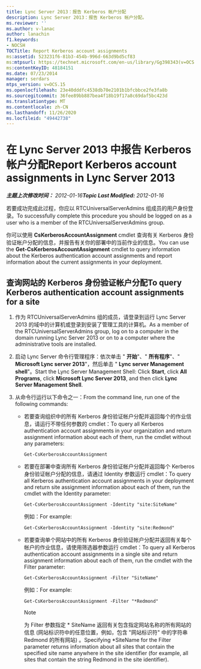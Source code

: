 ```yaml
---
title: Lync Server 2013：报告 Kerberos 帐户分配
description: Lync Server 2013：报告 Kerberos 帐户分配。
ms.reviewer: ''
ms.author: v-lanac
author: lanachin
f1.keywords:
- NOCSH
TOCTitle: Report Kerberos account assignments
ms:assetid: 523231f6-81b3-454b-996d-663d9bd5cf83
ms:mtpsurl: https://technet.microsoft.com/en-us/library/Gg398343(v=OCS.15)
ms:contentKeyID: 48184151
ms.date: 07/23/2014
manager: serdars
mtps_version: v=OCS.15
ms.openlocfilehash: 23e40dddfc4538db70e2101b1bfcbbce2fe3fa8b
ms.sourcegitcommit: 36fee89bb887bea4f18b19f17a8c69daf5bc423d
ms.translationtype: MT
ms.contentlocale: zh-CN
ms.lasthandoff: 11/26/2020
ms.locfileid: "49442738"
---
```

# <a name="report-kerberos-account-assignments-in-lync-server-2013"></a><span data-ttu-id="178dd-103">在 Lync Server 2013 中报告 Kerberos 帐户分配</span><span class="sxs-lookup"><span data-stu-id="178dd-103">Report Kerberos account assignments in Lync Server 2013</span></span>

<div data-xmlns="http://www.w3.org/1999/xhtml">

<div class="topic" data-xmlns="http://www.w3.org/1999/xhtml" data-msxsl="urn:schemas-microsoft-com:xslt" data-cs="https://msdn.microsoft.com/">

<div data-asp="https://msdn2.microsoft.com/asp">



</div>

<div id="mainSection">

<div id="mainBody"><span data-ttu-id="178dd-104">

<span> </span></span><span class="sxs-lookup"><span data-stu-id="178dd-104">

<span> </span></span></span>

<span data-ttu-id="178dd-105">_**主题上次修改时间：** 2012-01-16_</span><span class="sxs-lookup"><span data-stu-id="178dd-105">_**Topic Last Modified:** 2012-01-16_</span></span>

<span data-ttu-id="178dd-106">若要成功完成此过程，你应以 RTCUniversalServerAdmins 组成员的用户身份登录。</span><span class="sxs-lookup"><span data-stu-id="178dd-106">To successfully complete this procedure you should be logged on as a user who is a member of the RTCUniversalServerAdmins group.</span></span>

<span data-ttu-id="178dd-107">你可以使用 **CsKerberosAccountAssignment** cmdlet 查询有关 Kerberos 身份验证帐户分配的信息，并报告有关你的部署中的当前作业的信息。</span><span class="sxs-lookup"><span data-stu-id="178dd-107">You can use the **Get-CsKerberosAccountAssignment** cmdlet to query information about the Kerberos authentication account assignments and report information about the current assignments in your deployment.</span></span>

<div>

## <a name="to-query-kerberos-authentication-account-assignments-for-a-site"></a><span data-ttu-id="178dd-108">查询网站的 Kerberos 身份验证帐户分配</span><span class="sxs-lookup"><span data-stu-id="178dd-108">To query Kerberos authentication account assignments for a site</span></span>

1.  <span data-ttu-id="178dd-109">作为 RTCUniversalServerAdmins 组的成员，请登录到运行 Lync Server 2013 的域中的计算机或登录到安装了管理工具的计算机。</span><span class="sxs-lookup"><span data-stu-id="178dd-109">As a member of the RTCUniversalServerAdmins group, log on to a computer in the domain running Lync Server 2013 or on to a computer where the administrative tools are installed.</span></span>

2.  <span data-ttu-id="178dd-110">启动 Lync Server 命令行管理程序：依次单击 " **开始**"、" **所有程序**"、" **Microsoft Lync server 2013**"，然后单击 " **Lync server Management shell**"。</span><span class="sxs-lookup"><span data-stu-id="178dd-110">Start the Lync Server Management Shell: Click **Start**, click **All Programs**, click **Microsoft Lync Server 2013**, and then click **Lync Server Management Shell**.</span></span>

3.  <span data-ttu-id="178dd-111">从命令行运行以下命令之一：</span><span class="sxs-lookup"><span data-stu-id="178dd-111">From the command line, run one of the following commands:</span></span>
    
      - <span data-ttu-id="178dd-112">若要查询组织中的所有 Kerberos 身份验证帐户分配并返回每个的作业信息，请运行不带任何参数的 cmdlet：</span><span class="sxs-lookup"><span data-stu-id="178dd-112">To query all Kerberos authentication account assignments in your organization and return assignment information about each of them, run the cmdlet without any parameters:</span></span>
        
            Get-CsKerberosAccountAssignment
    
      - <span data-ttu-id="178dd-113">若要在部署中查询所有 Kerberos 身份验证帐户分配并返回每个 Kerberos 身份验证帐户分配的信息，请通过 Identity 参数运行 cmdlet：</span><span class="sxs-lookup"><span data-stu-id="178dd-113">To query all Kerberos authentication account assignments in your deployment and return site assignment information about each of them, run the cmdlet with the Identity parameter:</span></span>
        
            Get-CsKerberosAccountAssignment -Identity "site:SiteName"
        
        <span data-ttu-id="178dd-114">例如：</span><span class="sxs-lookup"><span data-stu-id="178dd-114">For example:</span></span>
        
            Get-CsKerberosAccountAssignment -Identity "site:Redmond"
    
      - <span data-ttu-id="178dd-115">若要查询单个网站中的所有 Kerberos 身份验证帐户分配并返回有关每个帐户的作业信息，请使用筛选器参数运行 cmdlet：</span><span class="sxs-lookup"><span data-stu-id="178dd-115">To query all Kerberos authentication account assignments in a single site and return assignment information about each of them, run the cmdlet with the Filter parameter:</span></span>
        
            Get-CsKerberosAccountAssignment -Filter "SiteName"
        
        <span data-ttu-id="178dd-116">例如：</span><span class="sxs-lookup"><span data-stu-id="178dd-116">For example:</span></span>
        
            Get-CsKerberosAccountAssignment -Filter "*Redmond"
        
        <div>
        

        > [!NOTE]  
        > <span data-ttu-id="178dd-117">为 Filter 参数指定 \* SiteName 返回有关包含指定网站名称的所有网站的信息 (网站标识符中的任意位置，例如，包含 "网站标识符" 中的字符串 Redmond 的所有网站) 。</span><span class="sxs-lookup"><span data-stu-id="178dd-117">Specifying \*SiteName for the Filter parameter returns information about all sites that contain the specified site name anywhere in the site identifier (for example, all sites that contain the string Redmond in the site identifier).</span></span>

        
        <span data-ttu-id="178dd-118"></div>

</div>

</div>

<span> </span>

</div>

</div>

</span><span class="sxs-lookup"><span data-stu-id="178dd-118"></div>

</div>

</div>

<span> </span>

</div>

</div>

</span></span></div>

